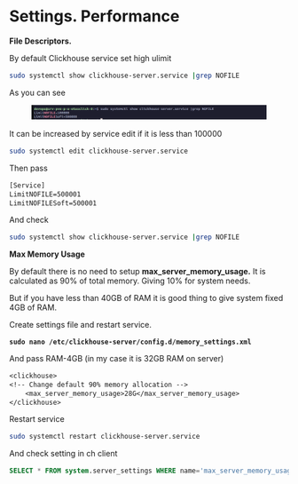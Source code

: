 # Settings. Performance

**File Descriptors.**

By default Clickhouse service set high ulimit

```bash
sudo systemctl show clickhouse-server.service |grep NOFILE
```

As you can see

<figure><img src="../../.gitbook/assets/image (1).png" alt=""><figcaption></figcaption></figure>

It can be increased by service edit if it is less than 100000

```bash
sudo systemctl edit clickhouse-server.service
```

Then pass

```
[Service]
LimitNOFILE=500001
LimitNOFILESoft=500001
```

And check

```bash
sudo systemctl show clickhouse-server.service |grep NOFILE
```

**Max Memory Usage**

By default there is no need to setup **max\_server\_memory\_usage.** It is calculated as 90% of total memory. Giving 10% for system needs.

But if you have less than 40GB of RAM it is good thing to give system fixed 4GB of RAM.

Create settings file and restart service.

<pre class="language-bash"><code class="lang-bash"><strong>sudo nano /etc/clickhouse-server/config.d/memory_settings.xml
</strong></code></pre>

And pass RAM-4GB (in my case it is 32GB RAM on server)

```
<clickhouse>
<!-- Change default 90% memory allocation -->
    <max_server_memory_usage>28G</max_server_memory_usage>
</clickhouse>
```

Restart service

```bash
sudo systemctl restart clickhouse-server.service
```

And check setting in ch client

```sql
SELECT * FROM system.server_settings WHERE name='max_server_memory_usage';
```

